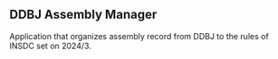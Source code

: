 ## DDBJ Assembly Manager

Application that organizes assembly record from DDBJ to the rules of INSDC set on 2024/3.

